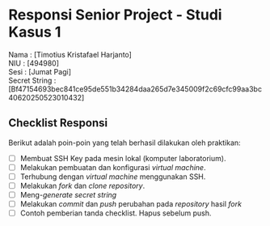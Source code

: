 # Responsi Senior Project - Studi Kasus 1

Nama : [Timotius Kristafael Harjanto]  
NIU : [494980]  
Sesi : [Jumat Pagi]  
Secret String : [Bf47154693bec841ce95de551b34284daa265d7e345009f2c69cfc99aa3bc40620250523010432]

## Checklist Responsi

Berikut adalah poin-poin yang telah berhasil dilakukan oleh praktikan:

- [ ] Membuat SSH Key pada mesin lokal (komputer laboratorium).
- [ ] Melakukan pembuatan dan konfigurasi _virtual machine_.
- [ ] Terhubung dengan _virtual machine_ menggunakan SSH.
- [ ] Melakukan _fork_ dan _clone_ _repository_.
- [ ] Meng-_generate_ _secret string_
- [ ] Melakukan _commit_ dan _push_ perubahan pada _repository_ hasil _fork_
- [ ] Contoh pemberian tanda checklist. Hapus sebelum push.
